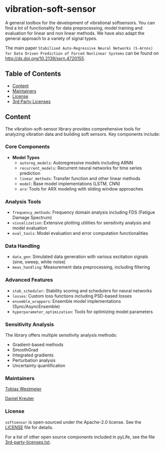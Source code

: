 # vibration-soft-sensor   <!-- omit in toc -->

A general toolbox for the development of vibrational softsensors. You can find a lot of functionality for data  preprocessing, model training and evaluation for linear and non linear methods. 
We have also adapt the general approach to a variety of signal types.

The main paper `Stabilised Auto-Regressive Neural Networks (S-Arnns) for Data Driven Prediction of Forced Nonlinear Systems` can be found on http://dx.doi.org/10.2139/ssrn.4720155.

## Table of Contents  <!-- omit in toc -->

- [Content](#content)
- [Maintainers](#maintainers)  
- [License](#license)
- [3rd Party Licenses](#3rd-party-licenses)
  

<a name="content"></a>

## Content

The vibration-soft-sensor library provides comprehensive tools for analyzing vibration data and building soft sensors. Key components include:

### Core Components
- **Model Types**
  - `autoreg_models`: Autoregressive models including ARNN
  - `recurrent_models`: Recurrent neural networks for time series prediction
  - `linear_methods`: Transfer function and other linear methods
  - `model`: Base model implementations (LSTM, CNN)
  - `arx`: Tools for ARX modeling with sliding window approaches

### Analysis Tools
- `frequency_methods`: Frequency domain analysis including FDS (Fatigue Damage Spectrum)
- `visualization`: Extensive plotting utilities for sensitivity analysis and model evaluation
- `eval_tools`: Model evaluation and error computation functionalities

### Data Handling
- `data_gen`: Simulated data generation with various excitation signals (sine, sweep, white noise)
- `meas_handling`: Measurement data preprocessing, including filtering

### Advanced Features
- `stab_scheduler`: Stability scoring and schedulers for neural networks
- `losses`: Custom loss functions including PSD-based losses
- `ensemble_wrappers`: Ensemble model implementations (Sync/AsyncEnsemble)
- `hyperparameter_optimization`: Tools for optimizing model parameters

### Sensitivity Analysis
The library offers multiple sensitivity analysis methods:
- Gradient-based methods
- SmoothGrad
- Integrated gradients
- Perturbation analysis
- Uncertainty quantification


<a name="maintainers"></a>

### Maintainers
[Tobias Westmeier](tobias.westmeier@iee.fraunhofer.de)

[Daniel Kreuter](danielchristopher.kreuter@de.bosch.com)

<a name="license"></a>

### License
`softsensor` is open-sourced under the Apache-2.0 license. See the
[LICENSE](LICENSE) file for details.

For a list of other open source components included in pyLife, see the
file [3rd-party-licenses.txt](3rd-party-licenses.txt).

